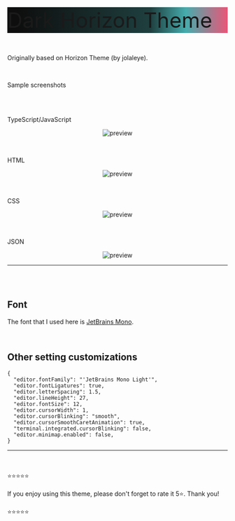 <p style="font-size: 3rem; background: linear-gradient(90deg, rgba(14,14,14,1) 5%, rgba(31,63,63,1) 65%, rgba(70,172,173,1) 81%, rgba(233,86,120,1) 100%);">
Dark Horizon Theme
</p>

Originally based on Horizon Theme (by jolaleye).

<br/>

<p>
Sample screenshots
</p>

<br/>
<br/>

TypeScript/JavaScript

<p align="center">
  <img alt="preview" src="https://i.ibb.co/tQC6gFL/Typescript.png"/>
</p>

<br/>

HTML

<p align="center">
  <img alt="preview" src="https://i.ibb.co/88PPRDD/HTML.png">
</p>

<br/>

CSS

<p align="center">
  <img alt="preview" src="https://i.ibb.co/x2MDhXd/CSS.png">
</p>

<br/>

JSON

<p align="center">
  <img alt="preview" src="https://i.ibb.co/XDT3RPH/JSON.png">
</p>

---

<br/>
<br/>

## Font

The font that I used here is [JetBrains Mono](https://www.jetbrains.com/lp/mono/).

<br/>

## Other setting customizations

```
{
  "editor.fontFamily": "'JetBrains Mono Light'",
  "editor.fontLigatures": true,
  "editor.letterSpacing": 1.5,
  "editor.lineHeight": 27,
  "editor.fontSize": 12,
  "editor.cursorWidth": 1,
  "editor.cursorBlinking": "smooth",
  "editor.cursorSmoothCaretAnimation": true,
  "terminal.integrated.cursorBlinking": false,
  "editor.minimap.enabled": false,
}
```

---

<br/>
<br/>
⭐⭐⭐⭐⭐
<br/>
<br/>
If you enjoy using this theme, please don't forget to rate it 5⭐. Thank you!
<br/>
<br/>
⭐⭐⭐⭐⭐
